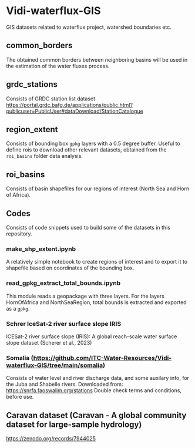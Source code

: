 # Vidi-waterflux-GIS
GIS datasets related to waterflux project, watershed boundaries etc.

## common_borders
The obtained common borders between neighboring basins will be used in the estimation of the water fluxes process.


## grdc_stations
Consists of GRDC station list dataset https://portal.grdc.bafg.de/applications/public.html?publicuser=PublicUser#dataDownload/StationCatalogue

## region_extent
Consists of bounding box `gpkg` layers with a 0.5 degree buffer. Useful to define rois to download other relevant datasets, obtained from the `roi_basins` folder data analysis.

## roi_basins
Consists of basin shapefiles for our regions of interest (North Sea and Horn of Africa).

## Codes
Consists of code snippets used to build some of the datasets in this repository.

### make_shp_extent.ipynb
A relatively simple notebook to create regions of interest and to export it to shapefile based on coordinates of the bounding box.

### read_gpkg_extract_total_bounds.ipynb
This module reads a geopackage with three layers. For the layers HornOfAfrica and NorthSeaRegion, total bounds is extracted and exported as a `gpkg`.

### Schrer IceSat-2 river surface slope IRIS
ICESat-2 river surface slope (IRIS): A global reach-scale water surface slope dataset (Scherer et al., 2023)

### Somalia (https://github.com/ITC-Water-Resources/Vidi-waterflux-GIS/tree/main/somalia)
Consists of water level and river discharge data, and some auxilary info, for the Juba and Shabelle rivers. Downloaded from: https://snrfa.faoswalim.org/stations
Double check terms and conditions, before use.

## Caravan dataset (Caravan - A global community dataset for large-sample hydrology)
https://zenodo.org/records/7944025
